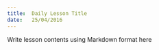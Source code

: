 ```yaml
---
title:  Daily Lesson Title
date:   25/04/2016
---
```


Write lesson contents using Markdown format here